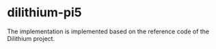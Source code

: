 # dilithium-pi5
The implementation is implemented based on the reference code of the Dilithium project.
